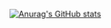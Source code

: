 [![Anurag's GitHub stats](https://github-readme-stats.vercel.app/api?username=Tarot-s)](https://github.com/anuraghazra/github-readme-stats)
